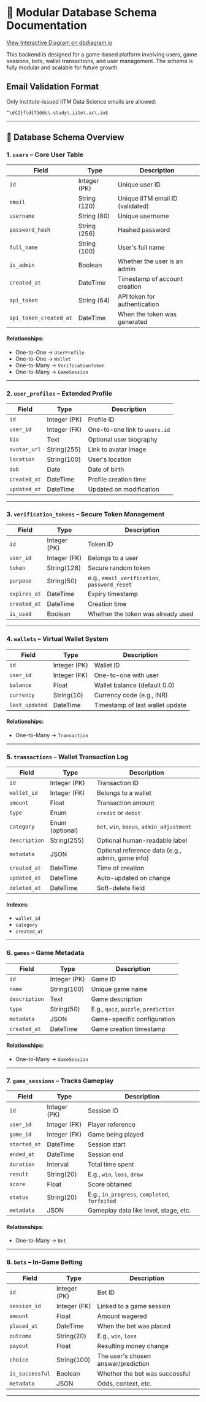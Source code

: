 # 📘 Modular Database Schema Documentation

[View Interactive Diagram on dbdiagram.io](https://dbdiagram.io/d/quantix-schema-design-67f278c94f7afba18483d18f)


This backend is designed for a game-based platform involving users, game sessions, bets, wallet transactions, and user management. The schema is fully modular and scalable for future growth.

## Email Validation Format

Only institute-issued IITM Data Science emails are allowed:

```regex
^\d{2}f\d{7}@ds\.study\.iitm\.ac\.in$
```

---

## 📁 Database Schema Overview

### 1. `users` – Core User Table

| Field         | Type              | Description |
|---------------|-------------------|-------------|
| `id`          | Integer (PK)      | Unique user ID |
| `email`       | String (120)      | Unique IITM email ID (validated) |
| `username`    | String (80)       | Unique username |
| `password_hash` | String (256)    | Hashed password |
| `full_name`   | String (100)      | User's full name |
| `is_admin`    | Boolean           | Whether the user is an admin |
| `created_at`  | DateTime          | Timestamp of account creation |
| `api_token`   | String (64)       | API token for authentication |
| `api_token_created_at` | DateTime | When the token was generated |

#### Relationships:
- One-to-One → `UserProfile`
- One-to-One → `Wallet`
- One-to-Many → `VerificationToken`
- One-to-Many → `GameSession`

---

### 2. `user_profiles` – Extended Profile

| Field      | Type           | Description |
|------------|----------------|-------------|
| `id`       | Integer (PK)   | Profile ID |
| `user_id`  | Integer (FK)   | One-to-one link to `users.id` |
| `bio`      | Text           | Optional user biography |
| `avatar_url` | String(255)  | Link to avatar image |
| `location` | String(100)    | User's location |
| `dob`      | Date           | Date of birth |
| `created_at` | DateTime     | Profile creation time |
| `updated_at` | DateTime     | Updated on modification |

---

### 3. `verification_tokens` – Secure Token Management

| Field      | Type            | Description |
|------------|-----------------|-------------|
| `id`       | Integer (PK)    | Token ID |
| `user_id`  | Integer (FK)    | Belongs to a user |
| `token`    | String(128)     | Secure random token |
| `purpose`  | String(50)      | e.g., `email_verification`, `password_reset` |
| `expires_at` | DateTime      | Expiry timestamp |
| `created_at` | DateTime      | Creation time |
| `is_used`  | Boolean         | Whether the token was already used |

---

### 4. `wallets` – Virtual Wallet System

| Field         | Type            | Description |
|---------------|-----------------|-------------|
| `id`          | Integer (PK)    | Wallet ID |
| `user_id`     | Integer (FK)    | One-to-one with user |
| `balance`     | Float           | Wallet balance (default 0.0) |
| `currency`    | String(10)      | Currency code (e.g., INR) |
| `last_updated` | DateTime       | Timestamp of last wallet update |

#### Relationships:
- One-to-Many → `Transaction`

---

### 5. `transactions` – Wallet Transaction Log

| Field         | Type             | Description |
|---------------|------------------|-------------|
| `id`          | Integer (PK)     | Transaction ID |
| `wallet_id`   | Integer (FK)     | Belongs to a wallet |
| `amount`      | Float            | Transaction amount |
| `type`        | Enum             | `credit` or `debit` |
| `category`    | Enum (optional)  | `bet`, `win`, `bonus`, `admin_adjustment` |
| `description` | String(255)      | Optional human-readable label |
| `metadata`    | JSON             | Optional reference data (e.g., admin, game info) |
| `created_at`  | DateTime         | Time of creation |
| `updated_at`  | DateTime         | Auto-updated on change |
| `deleted_at`  | DateTime         | Soft-delete field |

#### Indexes:
- `wallet_id`
- `category`
- `created_at`

---

### 6. `games` – Game Metadata

| Field         | Type            | Description |
|---------------|-----------------|-------------|
| `id`          | Integer (PK)    | Game ID |
| `name`        | String(100)     | Unique game name |
| `description` | Text            | Game description |
| `type`        | String(50)      | E.g., `quiz`, `puzzle`, `prediction` |
| `metadata`    | JSON            | Game-specific configuration |
| `created_at`  | DateTime        | Game creation timestamp |

#### Relationships:
- One-to-Many → `GameSession`

---

### 7. `game_sessions` – Tracks Gameplay

| Field        | Type            | Description |
|--------------|-----------------|-------------|
| `id`         | Integer (PK)    | Session ID |
| `user_id`    | Integer (FK)    | Player reference |
| `game_id`    | Integer (FK)    | Game being played |
| `started_at` | DateTime        | Session start |
| `ended_at`   | DateTime        | Session end |
| `duration`   | Interval        | Total time spent |
| `result`     | String(20)      | E.g., `win`, `loss`, `draw` |
| `score`      | Float           | Score obtained |
| `status`     | String(20)      | E.g., `in_progress`, `completed`, `forfeited` |
| `metadata`   | JSON            | Gameplay data like level, stage, etc. |

#### Relationships:
- One-to-Many → `Bet`

---

### 8. `bets` – In-Game Betting

| Field        | Type            | Description |
|--------------|-----------------|-------------|
| `id`         | Integer (PK)    | Bet ID |
| `session_id` | Integer (FK)    | Linked to a game session |
| `amount`     | Float           | Amount wagered |
| `placed_at`  | DateTime        | When the bet was placed |
| `outcome`    | String(20)      | E.g., `win`, `loss` |
| `payout`     | Float           | Resulting money change |
| `choice`     | String(100)     | The user's chosen answer/prediction |
| `is_successful` | Boolean      | Whether the bet was successful |
| `metadata`   | JSON            | Odds, context, etc. |

---

